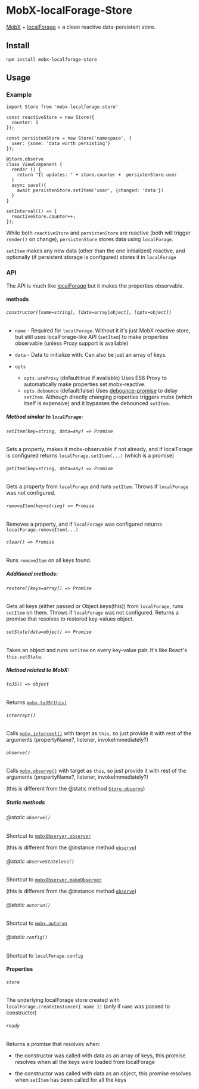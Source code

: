 # MobX-localForage-Store

[MobX] + [localForage] = a clean reactive data-persistent store.

## Install

```
npm install mobx-localforage-store
```

## Usage

### Example

```
import Store from 'mobx-localforage-store'

const reactiveStore = new Store({
  counter: 1
});

const persistenStore = new Store('namespace', {
  user: {some: 'data worth persisting'}
});

@Store.observe
class ViewComponent {
  render () {
    return "It updates: " + store.counter +  persistenStore.user
  }
  async save(){
    await persistenStore.setItem('user', {changed: 'data'})
  }
}

setInterval(() => {
  reactiveStore.counter++;
});

```

While both `reactiveStore` and `persistenStore` are reactive (both will trigger `render()` on change), `persistenStore` stores data using `localForage`.

`setItem` makes any new data (other than the one initialized) reactive, and optionally (if persistent storage is configured) stores it in `localForage`

### API

The API is much like [localForage] but it makes the properties observable.

#### methods

###### `constructor([name=string], [data=array|object], [opts=object])`

- `name` - Required for `localForage`. Without it it's just MobX reactive store, but still uses localForage-like API (`setItem`) to make properties observable (unless Proxy support is available)

- `data` - Data to initialize with. Can also be just an array of keys.

- `opts`

  - `opts.useProxy` (default:true if available) Uses ES6 Proxy to automatically make properties set mobx-reactive.
  - `opts.debounce` (default:false) Uses [debounce-promise] to delay `setItem`. Although directly changing properties triggers mobx (which itself is expensive) and it bypasses the debounced `setItem`.

[debounce-promise]: https://www.npmjs.com/package/debounce-promise

##### Method similar to `localForage`:

###### `setItem(key=string, data=any) => Promise`

Sets a property, makes it mobx-observable if not already, and if localForage is configured returns `localForage.setItem(...)` (which is a promise)

###### `getItem(key=string, data=any) => Promise`

Gets a property from `localForage` and runs `setItem`. Throws if `localForage` was not configured.

###### `removeItem(key=string) => Promise`

Removes a property, and if `localForage` was configured returns `localForage.removeItem(...)`

###### `clear() => Promise`

Runs `removeItem` on all keys found.

##### Additional methods:

###### `restore([keys=array]) => Promise`

Gets all keys (either passed or Object.keys(this)) from `localForage`, runs `setItem` on them. Throws if `localForage` was not configured. Returns a promise that resolves to restored key-values object.

###### `setState(data=object) => Promise`

Takes an object and runs `setItem` on every key-value pair. It's like React's `this.setState`.

##### Method related to MobX:

###### `toJS() => object`

Returns [`mobx.toJS(this)`](https://mobx.js.org/refguide/tojson.html)

###### `intercept()`

Calls [`mobx.intercept()`](https://mobx.js.org/refguide/observe.html) with target as `this`, so just provide it with rest of the arguments (propertyName?, listener, invokeImmediately?)

###### `observe()`

Calls [`mobx.observe()`](https://mobx.js.org/refguide/observe.html) with target as `this`, so just provide it with rest of the arguments (propertyName?, listener, invokeImmediately?)

(this is different from the @static method [`Store.observe`](#static-observe))

##### Static methods

###### @static `observe()`

Shortcut to [`mobxObserver.observer`](https://github.com/capaj/mobx-observer#decorator)

(this is different from the @instance method [`observe`](#observe))

###### @static `observeStateless()`

Shortcut to [`mobxObserver.makeObserver`](https://github.com/capaj/mobx-observer#decorator)

(this is different from the @instance method [`observe`](#observe))

###### @static `autorun()`

Shortcut to [`mobx.autorun`](https://mobx.js.org/refguide/autorun.html)

###### @static `config()`

Shortcut to `localForage.config`

#### Properties

###### `store`

The underlying localForage store created with `localForage.createInstance({ name })` (only if `name` was passed to constructor)

###### `ready`

Returns a promise that resolves when:

- the constructor was called with data as an array of keys, this promise resolves when all the keys were loaded from localForage

- the constructor was called with data as an object, this promise resolves when `setItem` has been called for all the keys



[mobx]: http://mobx.js.org
[mobx-observer]: https://github.com/capaj/mobx-observer
[localforage]: https://github.com/localForage/localForage

